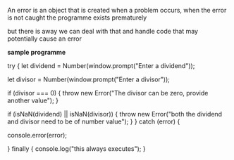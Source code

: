 An error is an object that is created when a problem occurs, when the error is not caught the programme exists prematurely

but there is away we can deal with that and handle code that may potentially cause an error

**sample programme**

try {
  let dividend = Number(window.prompt("Enter a dividend"));

  let divisor = Number(window.prompt("Enter a divisor"));

  if (divisor === 0) {
    throw new Error("The divisor can be zero, provide another value");
  }

  if (isNaN(dividend) || isNaN(divisor)) {
    throw new Error("both the dividend and divisor need to be of number value");
  }
} catch (error) {
    
  console.error(error);

} finally {
  console.log("this always executes");
}
